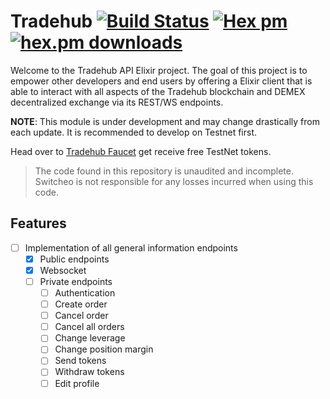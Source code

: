 # Tradehub [![Build Status](https://github.com/anhmv/tradehub-elixir/workflows/CI/badge.svg?branch=master)](https://github.com/anhmv/tradehub-elixir/actions?query=workflow%3ACI) [![Hex pm](https://img.shields.io/hexpm/v/tradehub.svg?style=flat)](https://hex.pm/packages/tradehub) [![hex.pm downloads](https://img.shields.io/hexpm/dt/tradehub.svg?style=flat)](https://hex.pm/packages/tradehub)

Welcome to the Tradehub API Elixir project. The goal of this project is to empower other developers and end users by offering a Elixir client that is able to interact with all aspects of the Tradehub blockchain and DEMEX decentralized exchange via its REST/WS endpoints.

**NOTE**: This module is under development and may change drastically from each update. It is recommended to develop on Testnet first.

Head over to [Tradehub Faucet](https://t.me/the_tradehub_bot) get receive free TestNet tokens.


> The code found in this repository is unaudited and incomplete. Switcheo is not responsible for any losses incurred when using this code.


## Features

* [ ] Implementation of all general information endpoints
  * [x] Public endpoints
  * [x] Websocket
  * [ ] Private endpoints
    * [ ] Authentication
    * [ ] Create order
    * [ ] Cancel order
    * [ ] Cancel all orders
    * [ ] Change leverage
    * [ ] Change position margin
    * [ ] Send tokens
    * [ ] Withdraw tokens
    * [ ] Edit profile
